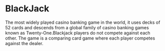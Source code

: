 # BlackJack
 The most widely played casino banking game in the world, it uses decks of 52 cards and descends from a global family of casino banking games known as Twenty-One.Blackjack players do not compete against each other. The game is a comparing card game where each player competes against the dealer.

